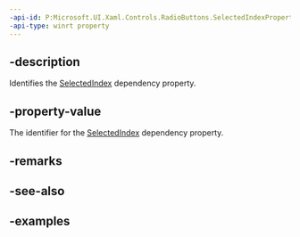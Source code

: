 ```yaml
---
-api-id: P:Microsoft.UI.Xaml.Controls.RadioButtons.SelectedIndexProperty
-api-type: winrt property
---
```


## -description

Identifies the [SelectedIndex](radiobuttons_selectedindex.md) dependency property.

## -property-value

The identifier for the [SelectedIndex](radiobuttons_selectedindex.md) dependency property.

## -remarks

## -see-also

## -examples

